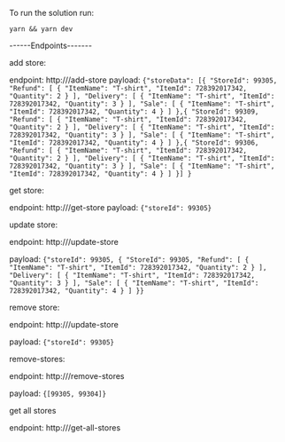To run the solution run:

`yarn && yarn dev`

------Endpoints-------

add store:

endpoint: http://<your-ip-address>/add-store
payload: `{"storeData": [{ "StoreId": 99305, "Refund": [ { "ItemName": "T-shirt", "ItemId": 728392017342, "Quantity": 2 } ], "Delivery": [ { "ItemName": "T-shirt", "ItemId": 728392017342, "Quantity": 3 } ], "Sale": [ { "ItemName": "T-shirt", "ItemId": 728392017342, "Quantity": 4 } ] },{ "StoreId": 99309, "Refund": [ { "ItemName": "T-shirt", "ItemId": 728392017342, "Quantity": 2 } ], "Delivery": [ { "ItemName": "T-shirt", "ItemId": 728392017342, "Quantity": 3 } ], "Sale": [ { "ItemName": "T-shirt", "ItemId": 728392017342, "Quantity": 4 } ] },{ "StoreId": 99306, "Refund": [ { "ItemName": "T-shirt", "ItemId": 728392017342, "Quantity": 2 } ], "Delivery": [ { "ItemName": "T-shirt", "ItemId": 728392017342, "Quantity": 3 } ], "Sale": [ { "ItemName": "T-shirt", "ItemId": 728392017342, "Quantity": 4 } ] }] }`

get store:

endpoint: http://<your-ip-address>/get-store
payload: `{"storeId": 99305}`

update store:

endpoint: http://<your-ip-address>/update-store

payload: `{"storeId": 99305, { "StoreId": 99305, "Refund": [ { "ItemName": "T-shirt", "ItemId": 728392017342, "Quantity": 2 } ], "Delivery": [ { "ItemName": "T-shirt", "ItemId": 728392017342, "Quantity": 3 } ], "Sale": [ { "ItemName": "T-shirt", "ItemId": 728392017342, "Quantity": 4 } ] }}`

remove store:

endpoint: http://<your-ip-address>/update-store

payload: `{"storeId": 99305}`

remove-stores:

endpoint: http://<your-ip-address>/remove-stores

payload: `{[99305, 99304]}`

get all stores

endpoint: http://<your-ip-address>/get-all-stores
